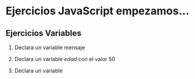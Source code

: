 # Ejercicios JavaScript empezamos...

## Ejercicios Variables

1. Declara un variable mensaje

2. Declara un variable *_edad_* con el valor 50

3. Declara un variable
